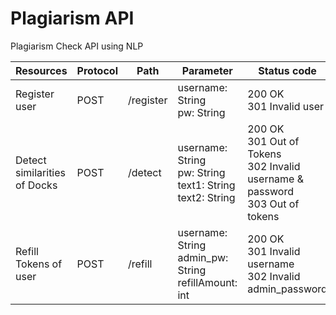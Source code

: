 # Plagiarism API
 Plagiarism Check API using NLP 


| Resources                    | Protocol | Path      | Parameter                                                        | Status code                                                                         | Description |
|------------------------------|----------|-----------|------------------------------------------------------------------|-------------------------------------------------------------------------------------|-------------|
| Register<br>user             | POST     | /register | username: String<br>pw: String                                   | 200 OK<br>301 Invalid user                                                          |             |
| Detect similarities of Docks | POST     | /detect   | username: String<br>pw: String<br>text1: String<br>text2: String | 200 OK<br>301 Out of Tokens<br>302 Invalid username & password<br>303 Out of tokens |             |
| Refill Tokens of user        | POST     | /refill   | username: String<br>admin_pw: String<br>refillAmount: int        | 200 OK<br>301 Invalid username<br>302 Invalid admin_password                        |             |
